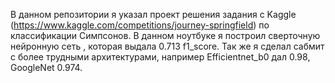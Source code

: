В данном репозитории я указал проект решения задания с Kaggle (https://www.kaggle.com/competitions/journey-springfield) по классификации Симпсонов. В данном ноутбуке я построил сверточную нейронную сеть , которая выдала 0.713 f1_score. Так же я сделал сабмит с более трудными архитектурами, например Efficientnet_b0 дал 0.98, GoogleNet 0.974.